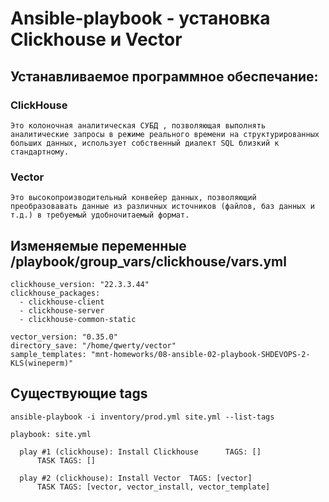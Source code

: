 # Ansible-playbook - установка Clickhouse и Vector

## Устанавливаемое программное обеспечание:

### ClickHouse 
```Это колоночная аналитическая СУБД , позволяющая выполнять аналитические запросы в режиме реального времени на структурированных больших данных, использует собственный диалект SQL близкий к стандартному.```

### Vector 
```Это высокопроизводительный конвейер данных, позволяющий преобразовавать данные из различных источников (файлов, баз данных и т.д.) в требуемый удобночитаемый формат.```

##  Изменяемые переменные /playbook/group_vars/clickhouse/vars.yml
```
clickhouse_version: "22.3.3.44"
clickhouse_packages:
  - clickhouse-client
  - clickhouse-server
  - clickhouse-common-static

vector_version: "0.35.0"
directory_save: "/home/qwerty/vector"
sample_templates: "mnt-homeworks/08-ansible-02-playbook-SHDEVOPS-2-KLS(wineperm)"
```
## Существующие tags 
``` ansible-playbook -i inventory/prod.yml site.yml --list-tags ```

```
playbook: site.yml

  play #1 (clickhouse): Install Clickhouse      TAGS: []
      TASK TAGS: []

  play #2 (clickhouse): Install Vector  TAGS: [vector]
      TASK TAGS: [vector, vector_install, vector_template]
```
